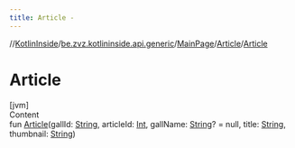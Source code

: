 ```yaml
---
title: Article -
---
```

//[KotlinInside](../../../index.md)/[be.zvz.kotlininside.api.generic](../../index.md)/[MainPage](../index.md)/[Article](index.md)/[Article](-article.md)



# Article  
[jvm]  
Content  
fun [Article](-article.md)(gallId: [String](https://kotlinlang.org/api/latest/jvm/stdlib/kotlin/-string/index.html), articleId: [Int](https://kotlinlang.org/api/latest/jvm/stdlib/kotlin/-int/index.html), gallName: [String](https://kotlinlang.org/api/latest/jvm/stdlib/kotlin/-string/index.html)? = null, title: [String](https://kotlinlang.org/api/latest/jvm/stdlib/kotlin/-string/index.html), thumbnail: [String](https://kotlinlang.org/api/latest/jvm/stdlib/kotlin/-string/index.html))  



